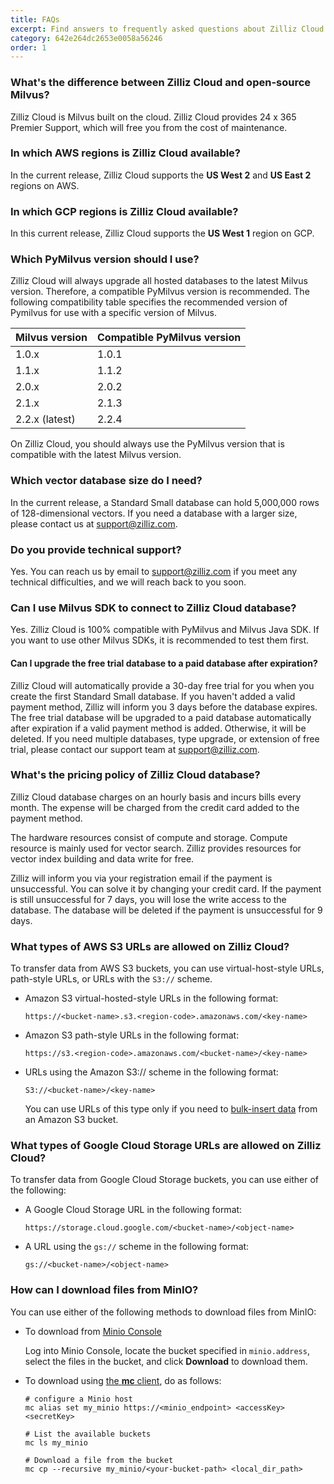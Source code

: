 ```yaml
---
title: FAQs
excerpt: Find answers to frequently asked questions about Zilliz Cloud.
category: 642e264dc2653e0058a56246
order: 1
---
```


### What's the difference between Zilliz Cloud and open-source Milvus?

Zilliz Cloud is Milvus built on the cloud. Zilliz Cloud provides 24 x 365 Premier Support, which will free you from the cost of maintenance.

### In which AWS regions is Zilliz Cloud available?

In the current release, Zilliz Cloud supports the **US West 2** and **US East 2** regions on AWS.

### In which GCP regions is Zilliz Cloud available?

In this current release, Zilliz Cloud supports the **US West 1** region on GCP.

### Which PyMilvus version should I use?

Zilliz Cloud will always upgrade all hosted databases to the latest Milvus version. Therefore, a compatible PyMilvus version is recommended. The following compatibility table specifies the recommended version of Pymilvus for use with a specific version of Milvus.

| Milvus version | Compatible PyMilvus version  |
| ---------------| ---------------------------- |
| 1.0.x          | 1.0.1                        |
| 1.1.x          | 1.1.2                        |
| 2.0.x          | 2.0.2                        |
| 2.1.x          | 2.1.3                        |
| 2.2.x (latest) | 2.2.4                        |

On Zilliz Cloud, you should always use the PyMilvus version that is compatible with the latest Milvus version.

### Which vector database size do I need?

In the current release, a Standard Small database can hold 5,000,000 rows of 128-dimensional vectors. If you need a database with a larger size, please contact us at <a href="mailto:support@zilliz.com">support@zilliz.com</a>.

### Do you provide technical support?

Yes. You can reach us by email to <a href="mailto:support@zilliz.com">support@zilliz.com</a> if you meet any technical difficulties, and we will reach back to you soon.

### Can I use Milvus SDK to connect to Zilliz Cloud database?

Yes. Zilliz Cloud is 100% compatible with PyMilvus and Milvus Java SDK. If you want to use other Milvus SDKs, it is recommended to test them first.

#### Can I upgrade the free trial database to a paid database after expiration?

Zilliz Cloud will automatically provide a 30-day free trial for you when you create the first Standard Small database. If you haven't added a valid payment method, Zilliz will inform you 3 days before the database expires. The free trial database will be upgraded to a paid database automatically after expiration if a valid payment method is added. Otherwise, it will be deleted. If you need multiple databases, type upgrade, or extension of free trial, please contact our support team at <a href="mailto:support@zilliz.com">support@zilliz.com</a>.

### What's the pricing policy of Zilliz Cloud database?

Zilliz Cloud database charges on an hourly basis and incurs bills every month. The expense will be charged from the credit card added to the payment method. 

The hardware resources consist of compute and storage. Compute resource is mainly used for vector search. Zilliz provides resources for vector index building and data write for free.

Zilliz will inform you via your registration email if the payment is unsuccessful. You can solve it by changing your credit card. If the payment is still unsuccessful for 7 days, you will lose the write access to the database. The database will be deleted if the payment is unsuccessful for 9 days.

### What types of AWS S3 URLs are allowed on Zilliz Cloud?

To transfer data from AWS S3 buckets, you can use virtual-host-style URLs, path-style URLs, or URLs with the `S3://` scheme.

- Amazon S3 virtual-hosted-style URLs in the following format:

    ```shell
    https://<bucket-name>.s3.<region-code>.amazonaws.com/<key-name>
    ```

- Amazon S3 path-style URLs in the following format:

    ```shell
    https://s3.<region-code>.amazonaws.com/<bucket-name>/<key-name>
    ```

- URLs using the Amazon S3:// scheme in the following format:

    ```shell
    S3://<bucket-name>/<key-name>
    ```

    You can use URLs of this type only if you need to [bulk-insert data](insert_entities.md#Bulk-insert) from an Amazon S3 bucket.

### What types of Google Cloud Storage URLs are allowed on Zilliz Cloud?

To transfer data from Google Cloud Storage buckets, you can use either of the following:

- A Google Cloud Storage URL in the following format:

    ```shell
    https://storage.cloud.google.com/<bucket-name>/<object-name>
    ```

- A URL using the `gs://` scheme in the following format:

    ```shell
    gs://<bucket-name>/<object-name>
    ```

### How can I download files from MinIO?

You can use either of the following methods to download files from MinIO:

- To download from [Minio Console](https://min.io/docs/minio/kubernetes/upstream/administration/minio-console.html)

    Log into Minio Console, locate the bucket specified in `minio.address`, select the files in the bucket, and click **Download** to download them.

- To download using [the **mc** client](https://min.io/docs/minio/linux/reference/minio-mc.html#mc-install), do as follows:

    ```shell
    # configure a Minio host
    mc alias set my_minio https://<minio_endpoint> <accessKey> <secretKey>

    # List the available buckets
    mc ls my_minio

    # Download a file from the bucket
    mc cp --recursive my_minio/<your-bucket-path> <local_dir_path>
    ```
